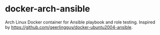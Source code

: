 # docker-arch-ansible
Arch Linux Docker container for Ansible playbook and role testing. Inspired by https://github.com/geerlingguy/docker-ubuntu2004-ansible.
